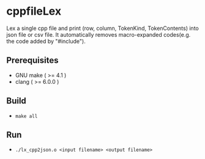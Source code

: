 # cppfileLex
Lex a single cpp file and print (row, column, TokenKind, TokenContents) into json file or csv file. It automatically removes macro-expanded codes(e.g. the code added by "#include").

## Prerequisites
* GNU make ( >= 4.1 )
* clang ( >= 6.0.0 )

## Build
* `make all`

## Run
* `./lx_cpp2json.o <input filename> <output filename>`

